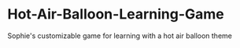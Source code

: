 # Hot-Air-Balloon-Learning-Game
Sophie's customizable game for learning with a hot air balloon theme
